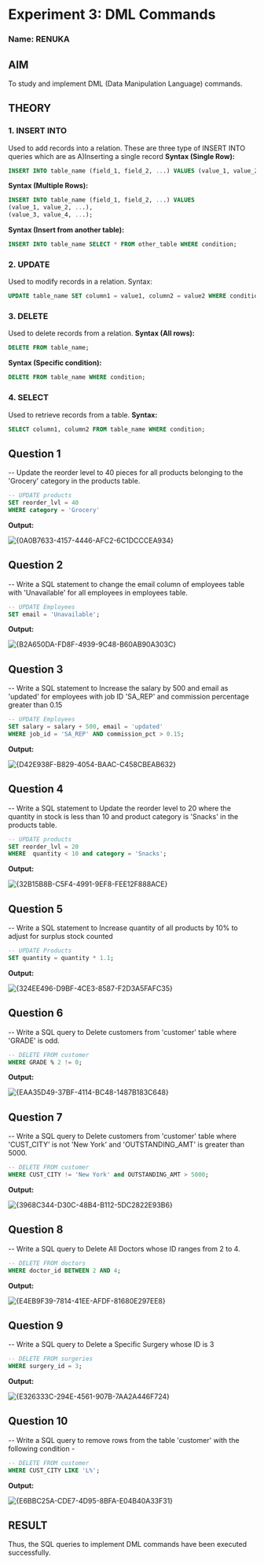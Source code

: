 # Experiment 3: DML Commands
### Name: RENUKA 
## AIM
To study and implement DML (Data Manipulation Language) commands.

## THEORY

### 1. INSERT INTO
Used to add records into a relation.
These are three type of INSERT INTO queries which are as
A)Inserting a single record
**Syntax (Single Row):**
```sql
INSERT INTO table_name (field_1, field_2, ...) VALUES (value_1, value_2, ...);
```
**Syntax (Multiple Rows):**
```sql
INSERT INTO table_name (field_1, field_2, ...) VALUES
(value_1, value_2, ...),
(value_3, value_4, ...);
```
**Syntax (Insert from another table):**
```sql
INSERT INTO table_name SELECT * FROM other_table WHERE condition;
```
### 2. UPDATE
Used to modify records in a relation.
Syntax:
```sql
UPDATE table_name SET column1 = value1, column2 = value2 WHERE condition;
```
### 3. DELETE
Used to delete records from a relation.
**Syntax (All rows):**
```sql
DELETE FROM table_name;
```
**Syntax (Specific condition):**
```sql
DELETE FROM table_name WHERE condition;
```
### 4. SELECT
Used to retrieve records from a table.
**Syntax:**
```sql
SELECT column1, column2 FROM table_name WHERE condition;
```
**Question 1**
--
-- Update the reorder level to 40 pieces for all products belonging to the 'Grocery' category in the products table.

```sql
-- UPDATE products
SET reorder_lvl = 40
WHERE category = 'Grocery'
```

**Output:**

![{0A0B7633-4157-4446-AFC2-6C1DCCCEA934}](https://github.com/user-attachments/assets/f28d38a5-3730-48be-bb82-f90823758784)


**Question 2**
---
-- Write a SQL statement to change the email column of employees table with 'Unavailable' for all employees in employees table.

```sql
-- UPDATE Employees
SET email = 'Unavailable'; 
```

**Output:**

![{B2A650DA-FD8F-4939-9C48-B60AB90A303C}](https://github.com/user-attachments/assets/2e96fb6a-a8e3-4a62-8971-8ed0d80bbe80)


**Question 3**
---
-- Write a SQL statement to Increase the salary by 500 and email as 'updated' for employees with job ID 'SA_REP' and commission percentage greater than 0.15

```sql
-- UPDATE Employees
SET salary = salary + 500, email = 'updated'
WHERE job_id = 'SA_REP' AND commission_pct > 0.15; 
```

**Output:**

![{D42E938F-B829-4054-BAAC-C458CBEAB632}](https://github.com/user-attachments/assets/3210a637-120f-4892-a248-b1afbf377dd3)


**Question 4**
---
-- Write a SQL statement to Update the reorder level to 20 where the quantity in stock is less than 10 and product category is 'Snacks' in the products table.

```sql
-- UPDATE products
SET reorder_lvl = 20
WHERE  quantity < 10 and category = 'Snacks';
```

**Output:**

![{32B15B8B-C5F4-4991-9EF8-FEE12F888ACE}](https://github.com/user-attachments/assets/fe4855cb-600b-41e7-a15b-16ee3853afe8)


**Question 5**
---
-- Write a SQL statement to Increase quantity of all products by 10% to adjust for surplus stock counted

```sql
-- UPDATE Products
SET quantity = quantity * 1.1;
```

**Output:**

![{324EE496-D9BF-4CE3-8587-F2D3A5FAFC35}](https://github.com/user-attachments/assets/93967973-00b3-4e92-b0e9-52aa920e64b0)


**Question 6**
---
-- Write a SQL query to Delete customers from 'customer' table where 'GRADE' is odd.
```sql
-- DELETE FROM customer
WHERE GRADE % 2 != 0; 
```

**Output:**

![{EAA35D49-37BF-4114-BC48-1487B183C648}](https://github.com/user-attachments/assets/b14176b0-3e66-49aa-b05c-13f80d728ca7)


**Question 7**
---
-- Write a SQL query to Delete customers from 'customer' table where 'CUST_CITY' is not 'New York' and 'OUTSTANDING_AMT' is greater than 5000.

```sql
-- DELETE FROM customer
WHERE CUST_CITY != 'New York' and OUTSTANDING_AMT > 5000;
```

**Output:**

![{3968C344-D30C-48B4-B112-5DC2822E93B6}](https://github.com/user-attachments/assets/5eac565f-2f68-4c86-bc45-752f15f1302a)


**Question 8**
---
-- Write a SQL query to Delete All Doctors whose ID ranges from 2 to 4.

```sql
-- DELETE FROM doctors
WHERE doctor_id BETWEEN 2 AND 4;
```

**Output:**

![{E4EB9F39-7814-41EE-AFDF-81680E297EE8}](https://github.com/user-attachments/assets/f377e625-e0ca-47c2-b299-7bce7ade0d73)


**Question 9**
---
-- Write a SQL query to Delete a Specific Surgery whose ID is 3

```sql
-- DELETE FROM surgeries
WHERE surgery_id = 3;
```

**Output:**

![{E326333C-294E-4561-907B-7AA2A446F724}](https://github.com/user-attachments/assets/84260919-f059-4a54-a22f-9c335b5df201)


**Question 10**
---
-- Write a SQL query to remove rows from the table 'customer' with the following condition -

```sql
-- DELETE FROM customer 
WHERE CUST_CITY LIKE 'L%';
```

**Output:**

![{E6BBC25A-CDE7-4D95-8BFA-E04B40A33F31}](https://github.com/user-attachments/assets/2e28a2c3-f329-4eb3-a104-2120a10a83bc)


## RESULT
Thus, the SQL queries to implement DML commands have been executed successfully.

